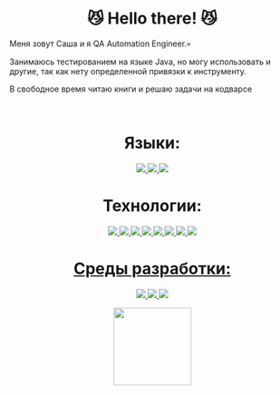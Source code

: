 <h1 align="center"> 😼 Hello there! 😼</h1>
<p align="left">Меня зовут Саша и я QA Automation Engineer.💀</p>
<p align="left">Занимаюсь тестированием на языке Java, но могу использовать и другие, так как нету определенной привязки к инструменту.</p>
<p align="left">В свободное время читаю книги и решаю задачи на кодварсе</p>
<br>
<h1 align="center"> Языки: </h1>
<p align="center">
  <a href="https://www.oracle.com/cis/java/">
    <img src="https://img.shields.io/badge/-Java-090909?style=for-the-badge&logo=Oracle&logoColor=F80000">
  </a>
  <a href="https://www.ecma-international.org/publications-and-standards/standards/ecma-262/">
    <img src="https://img.shields.io/badge/-JavaScript-090909?style=for-the-badge&logo=JavaScript&logoColor=E9D54D">
  </a>
  <a href="https://www.python.org/">
    <img src="https://img.shields.io/badge/-Python-090909?style=for-the-badge&logo=Python&logoColor=3776AB">
  </a>
</p>
<h1 align="center"> Технологии: </h1>
<p align="center">
  <a href="https://www.selenium.dev/">
    <img src="https://img.shields.io/badge/-Selenium-090909?style=for-the-badge&logo=Selenium&logoColor=43B02A">
  </a>
  <a href="https://rest-assured.io/">
    <img src="https://img.shields.io/badge/-RestAssured-090909?style=for-the-badge">
  </a>
  <a href="https://www.jenkins.io/">
    <img src="https://img.shields.io/badge/-Jenkins-090909?style=for-the-badge&logo=Jenkins&logoColor=FF0000">
  </a>
  <a href="https://selenide.org/">
    <img src="https://img.shields.io/badge/-Selenide-090909?style=for-the-badge">
  </a>
  <a href="https://www.docker.com/">
    <img src="https://img.shields.io/badge/-Docker-090909?style=for-the-badge&logo=Docker&logoColor=2496ED">
  </a>
  <a href="https://www.postgresql.org/">
    <img src="https://img.shields.io/badge/-PostgreSQL-090909?style=for-the-badge&logo=PostgreSQL&logoColor=4169E1">
  </a>
  <a href="https://junit.org/junit5/docs/current/user-guide/">
    <img src="https://img.shields.io/badge/-JUnit5-090909?style=for-the-badge&logo=JUnit5&logoColor=25A162">
  </a>
  <a href="https://docs.pytest.org/en/7.2.x/">
    <img src="https://img.shields.io/badge/-Pytest-090909?style=for-the-badge&logo=Pytest&logoColor=0A9EDC">
</p>
<h1 align="center"> Среды разработки: </h1>
<p align="center">
  <a href="https://www.jetbrains.com/idea/">
    <img src="https://img.shields.io/badge/-IntelliJ IDEA-090909?style=for-the-badge&logo=IntelliJ IDEA&logoColor=FFFFFF">
  </a>
  <a href="https://www.jetbrains.com/pycharm/">
    <img src="https://img.shields.io/badge/-PyCharm-090909?style=for-the-badge&logo=PyCharm&logoColor=FFFFFF">
  </a>
  <a href="https://code.visualstudio.com/">
    <img src="https://img.shields.io/badge/-Visual Studio Code-090909?style=for-the-badge&logo=Visual Studio Code&logoColor=007ACC">
  </a>
</p>
<p align="center">
  <a href="https://www.adamalston.com/"><img height="137px" src="https://github-readme-stats.vercel.app/api?username=ranmaruru&hide_title=true&hide_border=true&show_icons=true&include_all_commits=true&count_private=true&line_height=21&text_color=000&icon_color=000&bg_color=&theme=graywhite" /></a>
</p>
